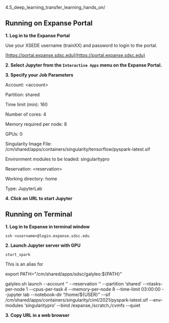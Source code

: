 4.5_deep_learning_transfer_learning_hands_on/

## Running on Expanse Portal

**1. Log in to the Expanse Portal**

Use your XSEDE username (trainXX) and password to login to the portal.

[https://portal.expanse.sdsc.edu](https://portal.expanse.sdsc.edu)

**2. Select Jupyter from the `Interactive Apps` menu on the Expanse Portal.**

**3. Specify your Job Parameters**

Account:  \<account>
  
Partition:  shared
  
Time limit (min): 160
  
Number of cores: 4
  
Memory required per node: 8
  
GPUs: 0
  
Singularity Image File: /cm/shared/apps/containers/singularity/tensorflow/pyspark-latest.sif
  
Environment modules to be loaded: singularitypro
  
Reservation: \<reservation>
  
Working directory:  home
  
Type: JupyterLab

**4. Click on URL to start Jupyter**


## Running on Terminal

**1. Log in to Expanse in terminal window**
```
ssh <username>@login.expanse.sdsc.edu
```

**2. Launch Jupyter server with GPU**
```
start_spark
```
This is an alias for 

export PATH="/cm/shared/apps/sdsc/galyleo:${PATH}"

 galyleo.sh launch --account '<account>' --reservation '<reservation>' --partition ‘shared’ --ntasks-per-node 1 --cpus-per-task 4 --memory-per-node 8 --time-limit 03:00:00 --jupyter lab --notebook-dir “/home/${USER}” --sif /cm/shared/apps/containers/singularity/ciml/2021/pyspark-latest.sif  --env-modules ‘singularitypro’ --bind /expanse,/scratch,/cvmfs --quiet


**3. Copy URL in a web browser**



